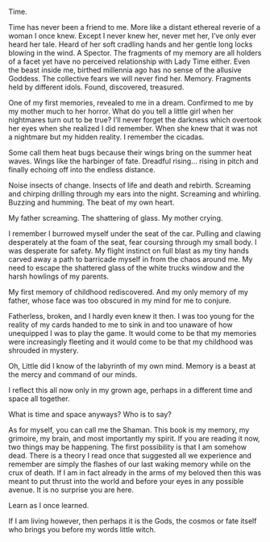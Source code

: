Time. 


Time has never been a friend to me. More like a distant ethereal reverie of a woman I once knew. Except I never knew her, never met her, I’ve only ever heard her tale. Heard of her soft cradling hands and her gentle long locks blowing in the wind.
A Spector. 
The fragments of my memory are all holders of a facet yet have no perceived relationship with Lady Time either. Even the beast inside me, birthed millennia ago has no sense of the allusive Goddess. 
The collective fears we will never find her. 
Memory. 
Fragments held by different idols. 
Found, discovered, treasured. 


One of my first memories, revealed to me in a dream. Confirmed to me by my mother much to her horror. 
What do you tell a little girl when her nightmares turn out to be true? 
I’ll never forget the darkness which overtook her eyes when she realized I did remember. When she knew that it was not a nightmare but my hidden reality. 
I remember the cicadas. 


Some call them heat bugs because their wings bring on the summer heat waves. Wings like the harbinger of fate. 
Dreadful rising…
rising in pitch and finally echoing off into the endless distance. 


Noise insects of change. Insects of life and death and rebirth.
Screaming and chirping drilling through my ears into the night. 
Screaming and whirling. 
Buzzing and humming. 
The beat of my own heart. 


My father screaming. 
The shattering of glass. 
My mother crying.


I remember I burrowed myself under the seat of the car. Pulling and clawing desperately at the foam of the seat, fear coursing through my small body. I was desperate for safety. My flight instinct on full blast as my tiny hands carved away a path to barricade myself in from the chaos around me. My need to escape the shattered glass of the white trucks window and the harsh howlings of my parents. 


My first memory of childhood rediscovered. And my only memory of my father, whose face was too obscured in my mind for me to conjure. 


Fatherless, broken, and I hardly even knew it then. I was too young for the reality of my cards handed to me to sink in and too unaware of how unequipped I was to play the game. It would come to be that my memories were increasingly fleeting and it would come to be that my childhood was shrouded in mystery. 


Oh, Little did I know of the labyrinth of my own mind. Memory is a beast at the mercy and command of our minds. 


I reflect this all now only in my grown age, perhaps in a different time and space all together. 


What is time and space anyways? Who is to say?


As for myself, you can call me the Shaman. This book is my memory, my grimoire, my brain, and most importantly my spirit. If you are reading it now, two things may be happening. The first possibility is that I am somehow dead. There is a theory I read once that suggested all we experience and remember are simply the flashes of our last waking memory while on the crux of death. If I am in fact already in the arms of my beloved then this was meant to put thrust into the world and before your eyes in any possible avenue. It is no surprise you are here. 


Learn as I once learned. 


If I am living however, then perhaps it is the Gods, the cosmos or fate itself who brings you before my words little witch. 